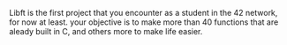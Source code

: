 Libft is the first project that you encounter as a student in the 42 network, for now at least.
your objective is to make more than 40 functions that are aleady built in C, and others more to make life easier.
